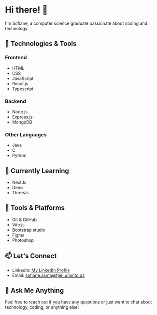 # Hi there! 👋

I'm Sofiane, a computer science graduate passionate about coding and technology.

## 🚀 Technologies & Tools

### Frontend
- HTML
- CSS
- JavaScript
- React.js
- Typescript

### Backend
- Node.js
- Express.js
- MongoDB

### Other Languages
- Java
- C
- Python

## 🌱 Currently Learning

 - NextJs
 - Deno
 - ThreeJs

## 🔧 Tools & Platforms

- Git & GitHub
- Vite.js
- Bootstrap studio
- Figma
- Photoshop

## 📫 Let's Connect

- LinkedIn: [My LinkedIn Profile](https://www.linkedin.com/in/sofiane-asma-4ab4ab2b4/)
- Email: sofiane.asma@fgei.ummto.dz

## 💬 Ask Me Anything

Feel free to reach out if you have any questions or just want to chat about technology, coding, or anything else!


